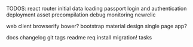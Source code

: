 TODOS:
react router initial data loading
passport login and authentication
deployment
  asset precompilation
debug monitoring
  newrelic

web client
  browserify
  bower?
  bootstrap
  material design
  single page app?

docs
  changelog
  git tags
  readme
    req
    install
    migration!
    tasks
